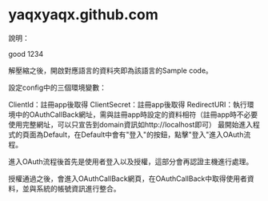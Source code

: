 yaqxyaqx.github.com
===================
說明：

good 1234

解壓縮之後，開啟對應語言的資料夾即為該語言的Sample code。

設定config中的三個環境變數：

ClientId：註冊app後取得
ClientSecret：註冊app後取得
RedirectURI：執行環境中的OAuthCallBack網址，需與註冊app時設定的資料相符（註冊app時不必要使用完整網址，可以只宣告到domain資訊如http://localhost即可）
最開始進入程式的頁面為Default，在Default中會有"登入"的按鈕，點擊"登入"進入OAuth流程。

進入OAuth流程後首先是使用者登入以及授權，這部分會再認證主機進行處理。

授權通過之後，會進入OAuthCallBack網頁，在OAuthCallBack中取得使用者資料，並與系統的帳號資訊進行整合。
